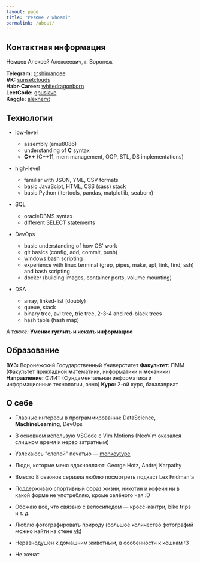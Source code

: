 ```yaml
---
layout: page
title: "Резюме / whoami"
permalink: /about/
---
```

## Контактная информация
Немцев Алексей Алексеевич, г. Воронеж  
  

**Telegram:** [@shimanoee](https://t.me/shimanoee)  
**VK:** [sunsetclouds](https://vk.com/sunsetclouds)  
**Habr-Career:** [whitedragonborn](https://career.habr.com/whitedragonborn)  
**LeetCode:** [gpuslave](https://leetcode.com/gpuslave/)  
**Kaggle:** [alexnemt](https://www.kaggle.com/alexnemt)  
  

## Технологии
- low-level
  - assembly (emu8086)
  - understanding of **C** syntax
  - **C++** (C++11, mem management, OOP, STL, DS implementations)

- high-level
  - familiar with JSON, YML, CSV formats
  - basic JavaScipt, HTML, CSS (sass) stack
  - basic Python (itertools, pandas, matplotlib, seaborn)

- SQL
  - oracleDBMS syntax
  - different SELECT statements 

- DevOps
  - basic understanding of how OS' work
  - git basics (config, add, commit, push)
  - windows bash scripting
  - experience with linux terminal (grep, pipes, make, apt, link, find, ssh) and bash scripting
  - docker (building images, container ports, volume mounting)

- DSA
  - array, linked-list (doubly)
  - queue, stack
  - binary tree, avl tree, trie tree, 2-3-4 and red-black trees
  - hash table (hash map)
  

*А также:*
**Умение гуглить и искать информацию**
  

## Образование
**ВУЗ:** Воронежский Государственный Универститет
**Факультет:** ПММ (Факультет **п**рикладной **м**атематики, информатики и **м**еханики)
**Направление:** ФИИТ (Фундаментальная информатика и информационные технологии, очно)
**Курс:** 2-ой курс, бакалавриат
  

## О себе
- Главные интересы в программировании: DataScience, **MachineLearning**, DevOps


- В основном использую VSCode с Vim Motions (NeoVim оказался слишком время и нерво затратным)
- Увлекаюсь "слепой" печатью — [monkeytype](https://monkeytype.com/profile/sunsetclouds.)
- Люди, которые меня вдохновляют: George Hotz, Andrej Karpathy 
- Вместо 8 сезонов сериала люблю посмотреть подкаст Lex Fridman'а
- Поддерживаю спортивный образ жизни, никотин и кофеин ни в какой форме не употребляю, кроме зелёного чая :D
- Обожаю всё, что связано с велосипедом — кросс-кантри, bike trips и т. д.
- Люблю фотографировать природу (большое количество фотографий можно найти на стене [vk](https://vk.com/sunsetclouds))
- Неравнодушен к домашним животным, в особенности к кошкам :3
- Не женат.




<!-- [jekyll][jekyll-organization] /
[jekyll-organization]: https://github.com/jekyll -->
